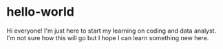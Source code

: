 # hello-world

Hi everyone! 
I'm just here to start my learning on coding and data analyst. I'm not sure how this will go but I hope I can learn something new here.
